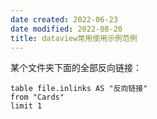 ```yaml
---
date created: 2022-06-23
date modified: 2022-08-20
title: dataview常用使用示例范例
---
```


某个文件夹下面的全部反向链接：

```dataview
table file.inlinks AS "反向链接"
from "Cards"
limit 1
```
